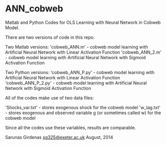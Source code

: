 ANN_cobweb
==========

Matlab and Python Codes for OLS Learning with Neural Network in Cobweb Model. 

There are two versions of code in this repo.

Two Matlab versions: 
'cobweb_ANN.m' - cobweb model learning with Artificial Neural Network with Linear Activation Function
'cobweb_ANN_2.m' - cobweb model learning with Artificial Neural Network with Sigmoid Activation Function

Two Python versions:
'cobweb_ANN_P.py' - cobweb model learning with Artificial Neural Network with Linear Activation Function
'cobweb_ANN_P_2.py' - cobweb model learning with Artificial Neural Network with Sigmoid Activation Function

All of the codes make use of two data files:

'Shocks_var.txt' - stores exogenous shock for the cobweb model
'w_lag.txt' - stores exogenous and observed variable g (or sometimes called w) for the cobweb model

Since all the codes use these variables, results are comparable.

Sarunas Girdenas
sg325@exeter.ac.uk
August, 2014